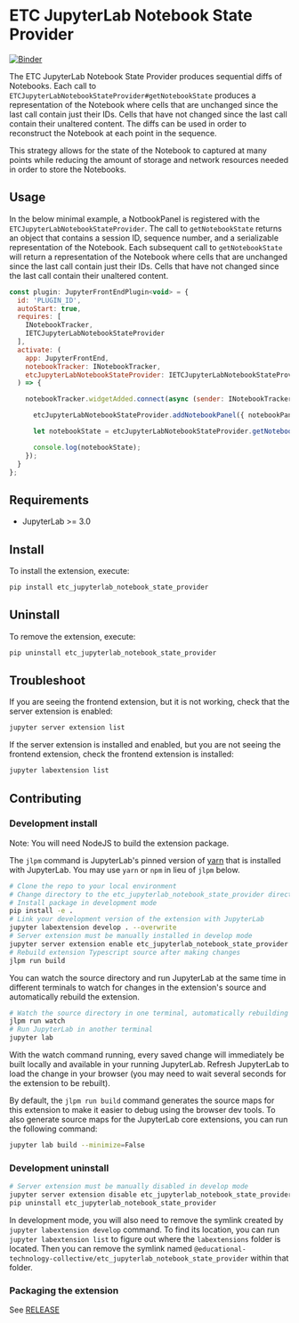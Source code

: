 # ETC JupyterLab Notebook State Provider

[![Binder](https://mybinder.org/badge_logo.svg)](https://mybinder.org/v2/gh/educational-technology-collective/etc_jupyterlab_notebook_state_provider/main?urlpath=lab)


The ETC JupyterLab Notebook State Provider produces sequential diffs of Notebooks.  Each call to `ETCJupyterLabNotebookStateProvider#getNotebookState` produces a representation of the Notebook where cells that are unchanged since the last call contain just their IDs.  Cells that have not changed since the last call contain their unaltered content.  The diffs can be used in order to reconstruct the Notebook at each point in the sequence.

This strategy allows for the state of the Notebook to captured at many points while reducing the amount of storage and network resources needed in order to store the Notebooks.

## Usage

In the below minimal example, a NotbookPanel is registered with the `ETCJupyterLabNotebookStateProvider`.  The call to `getNotebookState` returns an object that contains a session ID, sequence number, and a serializable representation of the Notebook.  Each subsequent call to `getNotebookState` will return a representation of the Notebook where cells that are unchanged since the last call contain just their IDs.  Cells that have not changed since the last call contain their unaltered content.

```js
const plugin: JupyterFrontEndPlugin<void> = {
  id: 'PLUGIN_ID',
  autoStart: true,
  requires: [
    INotebookTracker,
    IETCJupyterLabNotebookStateProvider
  ],
  activate: (
    app: JupyterFrontEnd,
    notebookTracker: INotebookTracker,
    etcJupyterLabNotebookStateProvider: IETCJupyterLabNotebookStateProvider
  ) => {

    notebookTracker.widgetAdded.connect(async (sender: INotebookTracker, notebookPanel: NotebookPanel) => {

      etcJupyterLabNotebookStateProvider.addNotebookPanel({ notebookPanel });

      let notebookState = etcJupyterLabNotebookStateProvider.getNotebookState({ notebookPanel });

      console.log(notebookState);
    });
  }
};
```

## Requirements

* JupyterLab >= 3.0

## Install

To install the extension, execute:

```bash
pip install etc_jupyterlab_notebook_state_provider
```

## Uninstall

To remove the extension, execute:

```bash
pip uninstall etc_jupyterlab_notebook_state_provider
```


## Troubleshoot

If you are seeing the frontend extension, but it is not working, check
that the server extension is enabled:

```bash
jupyter server extension list
```

If the server extension is installed and enabled, but you are not seeing
the frontend extension, check the frontend extension is installed:

```bash
jupyter labextension list
```


## Contributing

### Development install

Note: You will need NodeJS to build the extension package.

The `jlpm` command is JupyterLab's pinned version of
[yarn](https://yarnpkg.com/) that is installed with JupyterLab. You may use
`yarn` or `npm` in lieu of `jlpm` below.

```bash
# Clone the repo to your local environment
# Change directory to the etc_jupyterlab_notebook_state_provider directory
# Install package in development mode
pip install -e .
# Link your development version of the extension with JupyterLab
jupyter labextension develop . --overwrite
# Server extension must be manually installed in develop mode
jupyter server extension enable etc_jupyterlab_notebook_state_provider
# Rebuild extension Typescript source after making changes
jlpm run build
```

You can watch the source directory and run JupyterLab at the same time in different terminals to watch for changes in the extension's source and automatically rebuild the extension.

```bash
# Watch the source directory in one terminal, automatically rebuilding when needed
jlpm run watch
# Run JupyterLab in another terminal
jupyter lab
```

With the watch command running, every saved change will immediately be built locally and available in your running JupyterLab. Refresh JupyterLab to load the change in your browser (you may need to wait several seconds for the extension to be rebuilt).

By default, the `jlpm run build` command generates the source maps for this extension to make it easier to debug using the browser dev tools. To also generate source maps for the JupyterLab core extensions, you can run the following command:

```bash
jupyter lab build --minimize=False
```

### Development uninstall

```bash
# Server extension must be manually disabled in develop mode
jupyter server extension disable etc_jupyterlab_notebook_state_provider
pip uninstall etc_jupyterlab_notebook_state_provider
```

In development mode, you will also need to remove the symlink created by `jupyter labextension develop`
command. To find its location, you can run `jupyter labextension list` to figure out where the `labextensions`
folder is located. Then you can remove the symlink named `@educational-technology-collective/etc_jupyterlab_notebook_state_provider` within that folder.

### Packaging the extension

See [RELEASE](RELEASE.md)
